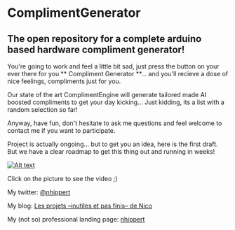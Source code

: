 # ComplimentGenerator
## The open repository for a complete arduino based hardware compliment generator!


You're going to work and feel a little bit sad, just press the button on your ever there for you ** Compliment Generator **... and you'll recieve a dose of nice feelings, compliments just for you.

Our state of the art ComplimentEngine will generate tailored made AI boosted compliments to get your day kicking... Just kidding, its a list with a random selection so far!

Anyway, have fun, don't hesitate to ask me questions and feel welcome to contact me if you want to participate.

Project is actually ongoing... but to get you an idea, here is the first draft. But we have a clear roadmap to get this thing out and running in weeks!

[![Alt text](https://img.youtube.com/vi/VZAMnIOjnCs/0.jpg)](https://youtu.be/VZAMnIOjnCs)

Click on the picture to see the video ;)


My twitter: [@nhippert](https://twitter.com/nhippert)

My blog: [Les projets –inutiles et pas finis– de Nico](https://nhippert.medium.com)

My (not so) professional landing page: [nhippert](https://nhippert.mystrikingly.com)
